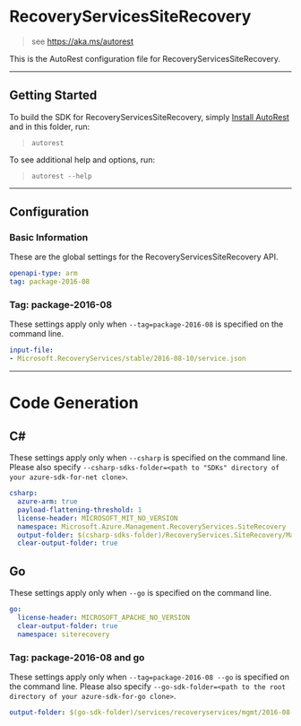 # RecoveryServicesSiteRecovery
    
> see https://aka.ms/autorest

This is the AutoRest configuration file for RecoveryServicesSiteRecovery.



---
## Getting Started 
To build the SDK for RecoveryServicesSiteRecovery, simply [Install AutoRest](https://aka.ms/autorest/install) and in this folder, run:

> `autorest`

To see additional help and options, run:

> `autorest --help`
---

## Configuration



### Basic Information 
These are the global settings for the RecoveryServicesSiteRecovery API.

``` yaml
openapi-type: arm
tag: package-2016-08
```


### Tag: package-2016-08

These settings apply only when `--tag=package-2016-08` is specified on the command line.

``` yaml $(tag) == 'package-2016-08'
input-file:
- Microsoft.RecoveryServices/stable/2016-08-10/service.json
```

---
# Code Generation

## C#

These settings apply only when `--csharp` is specified on the command line.
Please also specify `--csharp-sdks-folder=<path to "SDKs" directory of your azure-sdk-for-net clone>`.

```yaml $(csharp)
csharp:
  azure-arm: true
  payload-flattening-threshold: 1
  license-header: MICROSOFT_MIT_NO_VERSION
  namespace: Microsoft.Azure.Management.RecoveryServices.SiteRecovery
  output-folder: $(csharp-sdks-folder)/RecoveryServices.SiteRecovery/Management.RecoveryServices.SiteRecovery/Generated
  clear-output-folder: true
```

## Go

These settings apply only when `--go` is specified on the command line.

``` yaml $(go)
go:
  license-header: MICROSOFT_APACHE_NO_VERSION
  clear-output-folder: true
  namespace: siterecovery
```

### Tag: package-2016-08 and go

These settings apply only when `--tag=package-2016-08 --go` is specified on the command line.
Please also specify `--go-sdk-folder=<path to the root directory of your azure-sdk-for-go clone>`.

``` yaml $(tag)=='package-2016-08' && $(go)
output-folder: $(go-sdk-folder)/services/recoveryservices/mgmt/2016-08-10/siterecovery
```
